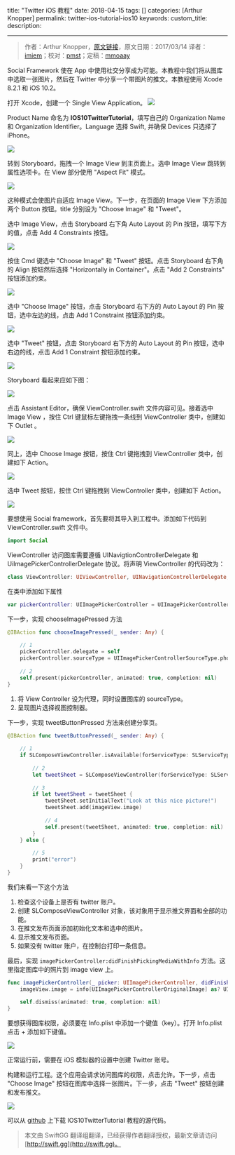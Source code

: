 title: "Twitter iOS 教程"
date: 2018-04-15
tags: []
categories: [Arthur Knopper]
permalink: twitter-ios-tutorial-ios10
keywords: 
custom_title: 
description: 

---
> 作者：Arthur Knopper，[原文链接](https://www.ioscreator.com/tutorials/twitter-ios-tutorial-ios10)，原文日期：2017/03/14
> 译者：[imiem](undefined)；校对：[pmst](http://www.jianshu.com/users/596f2ba91ce9/latest_articles)；定稿：[mmoaay](http://www.jianshu.com/u/2d46948e84e3)
  







<!--此处开始正文-->
Social Framework 使在 App 中使用社交分享成为可能。本教程中我们将从图库中选取一张图片，然后在 Twitter 中分享一个带图片的推文。本教程使用 Xcode 8.2.1 和 iOS 10.2。

<!--more-->

打开 Xcode，创建一个 Single View Application。
![](/img/articles/twitter-ios-tutorial-ios10/single-view-xcode-templateformat=750w1523791017.6382737)

Product Name 命名为 **IOS10TwitterTutorial**，填写自己的 Organization Name 和 Organization Identifier。Language 选择 Swift, 并确保 Devices 只选择了 iPhone。

![](/img/articles/twitter-ios-tutorial-ios10/format=750w1523791017.6963322)

转到 Storyboard，拖拽一个 Image View 到主页面上。选中 Image View 跳转到属性选项卡。在 View 部分使用 "Aspect Fit" 模式。

![](/img/articles/twitter-ios-tutorial-ios10/format=300w1523791017.7377508)

这种模式会使图片自适应 Image View。下一步，在页面的 Image View 下方添加两个 Button 按钮。title 分别设为 "Choose Image" 和 "Tweet"。

选中 Image View，点击 Storyboard 右下角 Auto Layout 的 Pin 按钮，填写下方的值，点击 Add 4 Constraints 按钮。

![](/img/articles/twitter-ios-tutorial-ios10/format=300w1523791017.786322)

按住 Cmd 键选中 "Choose Image" 和 "Tweet" 按钮。点击 Storyboard 右下角的 Align 按钮然后选择 "Horizontally in Container"。点击 "Add 2 Constraints" 按钮添加约束。

![](/img/articles/twitter-ios-tutorial-ios10/format=300w1523791017.8271823)

选中 "Choose Image" 按钮，点击 Storyboard 右下方的 Auto Layout 的 Pin 按钮，选中左边的线，点击 Add 1 Constraint 按钮添加约束。

![](/img/articles/twitter-ios-tutorial-ios10/format=300w1523791017.870292)

选中 "Tweet" 按钮，点击 Storyboard 右下方的 Auto Layout 的 Pin 按钮，选中右边的线，点击 Add 1 Constraint 按钮添加约束。

![](/img/articles/twitter-ios-tutorial-ios10/format=300w1523791017.91299)

Storyboard 看起来应如下图：

![](/img/articles/twitter-ios-tutorial-ios10/format=300w1523791017.956209)

点击 Assistant Editor，确保 ViewController.swift 文件内容可见。接着选中 Image View ，按住 Ctrl 键鼠标左键拖拽一条线到  ViewController 类中，创建如下 Outlet 。

![](/img/articles/twitter-ios-tutorial-ios10/format=300w1523791017.964874)

同上，选中 Choose Image 按钮，按住 Ctrl 键拖拽到 ViewController 类中，创建如下 Action。

![](/img/articles/twitter-ios-tutorial-ios10/format=300w1523791018.0067496)

选中 Tweet 按钮，按住 Ctrl 键拖拽到 ViewController 类中，创建如下 Action。

![](/img/articles/twitter-ios-tutorial-ios10/format=300w1523791018.0520294)

要想使用 Social framework，首先要将其导入到工程中。添加如下代码到 ViewController.swift 文件中。

```swift
import Social
```

ViewController 访问图库需要遵循 UINavigtionControllerDelegate 和 UiImagePickerControllerDelegate 协议。将声明 ViewController 的代码改为：

```swift
class ViewController: UIViewController, UINavigationControllerDelegate, UIImagePickerControllerDelegate {
```

在类中添加如下属性

```swift
var pickerController: UIImagePickerController = UIImagePickerController()
```

下一步，实现 chooseImagePressed 方法

```swift
@IBAction func chooseImagePressed(_ sender: Any) {
        
    // 1
    pickerController.delegate = self
    pickerController.sourceType = UIImagePickerControllerSourceType.photoLibrary
        
    // 2
    self.present(pickerController, animated: true, completion: nil)
}
```

1. 将 View Controller 设为代理，同时设置图库的 sourceType。
2. 呈现图片选择视图控制器。

下一步，实现 tweetButtonPressed 方法来创建分享页。

```swift
@IBAction func tweetButtonPressed(_ sender: Any) {
        
    // 1
    if SLComposeViewController.isAvailable(forServiceType: SLServiceTypeTwitter) {
            
        // 2
        let tweetSheet = SLComposeViewController(forServiceType: SLServiceTypeTwitter)
            
        // 3
        if let tweetSheet = tweetSheet {
            tweetSheet.setInitialText("Look at this nice picture!")
            tweetSheet.add(imageView.image)
                
            // 4
            self.present(tweetSheet, animated: true, completion: nil)
        }
    } else {
            
        // 5
        print("error")
    }
}
```

我们来看一下这个方法

1. 检查这个设备上是否有 twitter 账户。
2. 创建 SLComposeViewController 对象，该对象用于显示推文界面和全部的功能。
3. 在推文发布页面添加初始化文本和选中的图片。
4. 显示推文发布页面。
5. 如果没有 twitter 账户，在控制台打印一条信息。

最后，实现 `imagePickerController:didFinishPickingMediaWithInfo` 方法。这里指定图库中的照片到 image view 上。

```swift
func imagePickerController(_ picker: UIImagePickerController, didFinishPickingMediaWithInfo info: [String : Any]) {
    imageView.image = info[UIImagePickerControllerOriginalImage] as? UIImage
        
    self.dismiss(animated: true, completion: nil)
}
```

要想获得图库权限，必须要在 Info.plist 中添加一个键值（key）。打开 Info.plist 点击 + 添加如下键值。

![](/img/articles/twitter-ios-tutorial-ios10/format=750w1523791018.0618207)

正常运行前，需要在 iOS 模拟器的设置中创建 Twitter 账号。

构建和运行工程。这个应用会请求访问图库的权限，点击允许。下一步，点击 "Choose Image"  按钮在图库中选择一张图片。下一步，点击 "Tweet" 按钮创建和发布推文。

![](/img/articles/twitter-ios-tutorial-ios10/format=500w1523791018.070653)

可以从 [github](https://github.com/ioscreator/ioscreator) 上下载 IOS10TwitterTutorial 教程的源代码。

> 本文由 SwiftGG 翻译组翻译，已经获得作者翻译授权，最新文章请访问 [http://swift.gg](http://swift.gg)。